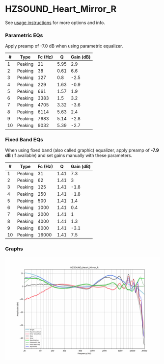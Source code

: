 # HZSOUND_Heart_Mirror_R
See [usage instructions](https://github.com/jaakkopasanen/AutoEq#usage) for more options and info.

### Parametric EQs
Apply preamp of -7.0 dB when using parametric equalizer.

|   # | Type    |   Fc (Hz) |    Q |   Gain (dB) |
|-----|---------|-----------|------|-------------|
|   1 | Peaking |        21 | 5.95 |         2.9 |
|   2 | Peaking |        38 | 0.61 |         6.6 |
|   3 | Peaking |       127 | 0.8  |        -2.5 |
|   4 | Peaking |       229 | 1.63 |        -0.9 |
|   5 | Peaking |       661 | 1.57 |         1.9 |
|   6 | Peaking |      3383 | 1.5  |         3.2 |
|   7 | Peaking |      4705 | 3.32 |        -3.6 |
|   8 | Peaking |      6114 | 5.63 |         2.4 |
|   9 | Peaking |      7683 | 5.14 |        -2.8 |
|  10 | Peaking |      9032 | 5.39 |        -2.7 |

### Fixed Band EQs
When using fixed band (also called graphic) equalizer, apply preamp of **-7.9 dB** (if available) and set gains manually with these parameters.

|   # | Type    |   Fc (Hz) |    Q |   Gain (dB) |
|-----|---------|-----------|------|-------------|
|   1 | Peaking |        31 | 1.41 |         7.3 |
|   2 | Peaking |        62 | 1.41 |         3   |
|   3 | Peaking |       125 | 1.41 |        -1.8 |
|   4 | Peaking |       250 | 1.41 |        -1.8 |
|   5 | Peaking |       500 | 1.41 |         1.4 |
|   6 | Peaking |      1000 | 1.41 |         0.4 |
|   7 | Peaking |      2000 | 1.41 |         1   |
|   8 | Peaking |      4000 | 1.41 |         1.3 |
|   9 | Peaking |      8000 | 1.41 |        -3.1 |
|  10 | Peaking |     16000 | 1.41 |         7.5 |

### Graphs
![](./HZSOUND_Heart_Mirror_R.png)
